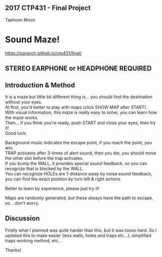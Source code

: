 ## 2017 CTP431 - Final Project
Taehoon Moon
# Sound Maze!

https://panarch.github.io/ctp431/final/

## STEREO EARPHONE or HEADPHONE REQUIRED

## Introduction & Method
It is a maze but little bit different thing is... you should find the destination without your eyes.  
At first, you'd better to play with maps (click SHOW MAP after START).  
With visual information, this maze is really easy to solve, you can learn how the maze works.  
Then... if you think you're ready, push START and close your eyes, then try it!  
Good luck.  

Background music indicates the escape point, if you reach the point, you win.  
TRAP activates after 3-times of alert sound, then you die, you should move the other slot before the trap activates.  
If you bump the WALL, it provides special sound feedback, so you can recognize that is blocked by the WALL.  
You can recognize HOLEs are 1-distance away by noise sound feedback, you can find the exact position by turn left & right actions.

Better to learn by experience, please just try it!

Maps are randomly generated, but these always have the path to escape, so... don't worry.

## Discussion
Firstly what I planned was quite harder than this, but it was toooo hard.
So I updated this to make easier (less walls, holes and traps etc...), simplified traps working method, etc...

Thanks!
